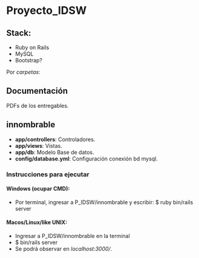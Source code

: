 # Proyecto_IDSW

## Stack:

* Ruby on Rails
* MySQL
* Bootstrap?

Por _carpetas_:

## Documentación

PDFs de los entregables.


## innombrable

* **app/controllers**: Controladores.
* **app/views**: Vistas.
* **app/db**: Modelo Base de datos.
* **config/database.yml**: Configuración conexión bd mysql.

### Instrucciones para ejecutar

#### Windows (ocupar CMD):

* Por terminal, ingresar a P_IDSW/innombrable y escribir: $ ruby bin/rails server

#### Macos/Linux/like UNIX:

* Ingresar a P_IDSW/innombrable en la terminal
* $ bin/rails server
* Se podrá observar en _localhost:3000/_.
